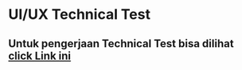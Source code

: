 # UI/UX Technical Test

## Untuk pengerjaan Technical Test bisa dilihat [click Link ini](https://www.figma.com/design/V0lyj1ozaP6c5UOQEVXzVW/Task-UI%2FUX-for-SGA-Requirement?node-id=1-16&p=f)
